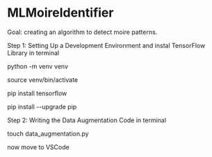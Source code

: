# MLMoireIdentifier
Goal: creating an algorithm to detect moire patterns.


Step 1: Setting Up a Development Environment and instal TensorFlow Library in terminal

python -m venv venv

source venv/bin/activate

pip install tensorflow

pip install --upgrade pip


Step 2: Writing the Data Augmentation Code in terminal

touch data_augmentation.py


now move to VSCode
